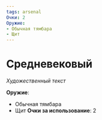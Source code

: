 ```yaml
---
tags: arsenal
Очки: 2
Оружие:
- Обычная тямбара
- Щит
---
```


# Средневековый

*Художественный текст*

**Оружие**:
- Обычная тямбара
- Щит
**Очки за использование**: 2